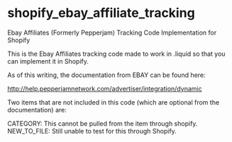 # shopify_ebay_affiliate_tracking
Ebay Affiliates (Formerly Pepperjam) Tracking Code Implementation for Shopify

This is the Ebay Affiliates tracking code made to work in .liquid so that you can implement it in Shopify.

As of this writing, the documentation from EBAY can be found here:

http://help.pepperjamnetwork.com/advertiser/integration/dynamic

Two items that are not included in this code (which are optional from the documentation) are:

CATEGORY: This cannot be pulled from the item through shopify.
NEW_TO_FILE: Still unable to test for this through Shopify.

